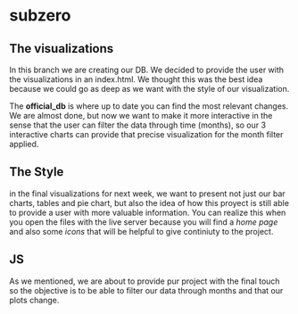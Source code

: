 # subzero


## The visualizations
In this branch we are creating our DB. We decided to provide the user with the visualizations in an index.html. We thought this was the best idea because we could go as deep as we want with the style of our visualization. 

The **official_db** is where up to date you can find the most relevant changes. We are almost done, but now we want to make it more interactive in the sense that the user can filter the data through time (months), so our 3 interactive charts can provide that precise visualization for the month filter applied.

## The Style 
in the final visualizations for next week, we want to present not just our bar charts, tables and pie chart, but also the idea of how this proyect is still able to provide a user with more valuable information. You can realize this when you open the files with the live server because you will find a *home page* and also some *icons* that will be helpful to give continiuty to the project.

## JS
As we mentioned, we are about to provide pur project with the final touch so the objective is to be able to filter our data through months and that our plots change.
